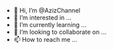 - 👋 Hi, I’m @AzizChannel
- 👀 I’m interested in ...
- 🌱 I’m currently learning ...
- 💞️ I’m looking to collaborate on ...
- 📫 How to reach me ...

<!---
AzizChannel/AzizChannel is a ✨ special ✨ repository because its `README.md` (this file) appears on your GitHub profile.
You can click the Preview link to take a look at your changes.
--->
